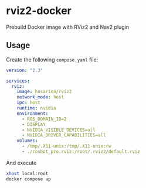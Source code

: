 # rviz2-docker

Prebuild Docker image with RViz2 and Nav2 plugin

## Usage

Create the following `compose.yaml` file:

```yaml
version: "2.3"

services:
  rviz:
    image: husarion/rviz2
    network_mode: host
    ipc: host
    runtime: nvidia
    environment:
      - ROS_DOMAIN_ID=2
      - DISPLAY
      - NVIDIA_VISIBLE_DEVICES=all
      - NVIDIA_DRIVER_CAPABILITIES=all
    volumes: 
      - /tmp/.X11-unix:/tmp/.X11-unix:rw
      - ./rosbot_pro.rviz:/root/.rviz2/default.rviz
```

And execute

```bash
xhost local:root
docker compose up
```